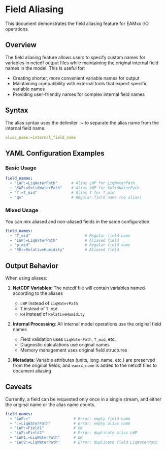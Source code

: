 # Field Aliasing

This document demonstrates the field aliasing feature for EAMxx I/O operations.

## Overview

The field aliasing feature allows users to specify custom names for
variables in netcdf output files while maintaining the original
internal field names in the model. This is useful for:

- Creating shorter, more convenient variable names for output
- Maintaining compatibility with external tools that expect specific variable names
- Providing user-friendly names for complex internal field names

## Syntax

The alias syntax uses the delimiter `:=` to separate the alias name
from the internal field name:

```yaml
alias_name:=internal_field_name
```

## YAML Configuration Examples

### Basic Usage

```yaml
field_names:
  - "LWP:=LiqWaterPath"      # Alias LWP for LiqWaterPath
  - "SWP:=SolidWaterPath"    # Alias SWP for SolidWaterPath  
  - "T:=T_mid"               # Alias T for T_mid
  - "qv"                     # Regular field name (no alias)
```

### Mixed Usage

You can mix aliased and non-aliased fields in the same configuration:

```yaml
field_names:
  - "T_mid"                        # Regular field name
  - "LWP:=LiqWaterPath"            # Aliased field
  - "p_mid"                        # Regular field name  
  - "RH:=RelativeHumidity"         # Aliased field
```

## Output Behavior

When using aliases:

1. **NetCDF Variables**: The netcdf file will contain variables
named according to the aliases

    - `LWP` instead of `LiqWaterPath`
    - `T` instead of `T_mid`
    - `RH` instead of `RelativeHumidity`

2. **Internal Processing**: All internal model operations use the
original field names

    - Field validation uses `LiqWaterPath`, `T_mid`, etc.
    - Diagnostic calculations use original names
    - Memory management uses original field structures

3. **Metadata**: Variable attributes (units, long_name, etc.)
are preserved from the original fields, and `eamxx_name`
is added to the netcdf files to document aliasing

## Caveats

Currently, a field can be requested only once in a single stream,
and either the original name or the alias name counts.

```yaml
field_names:
  - "LWP:="                   # Error: empty field name
  - ":=LiqWaterPath"          # Error: empty alias name  
  - "LWP:=Field1"             # OK
  - "LWP:=Field2"             # Error: duplicate alias LWP
  - "LWP1:=LiqWaterPath"      # OK
  - "LWP2:=LiqWaterPath"      # Error: duplicate field LiqWaterPath
```
